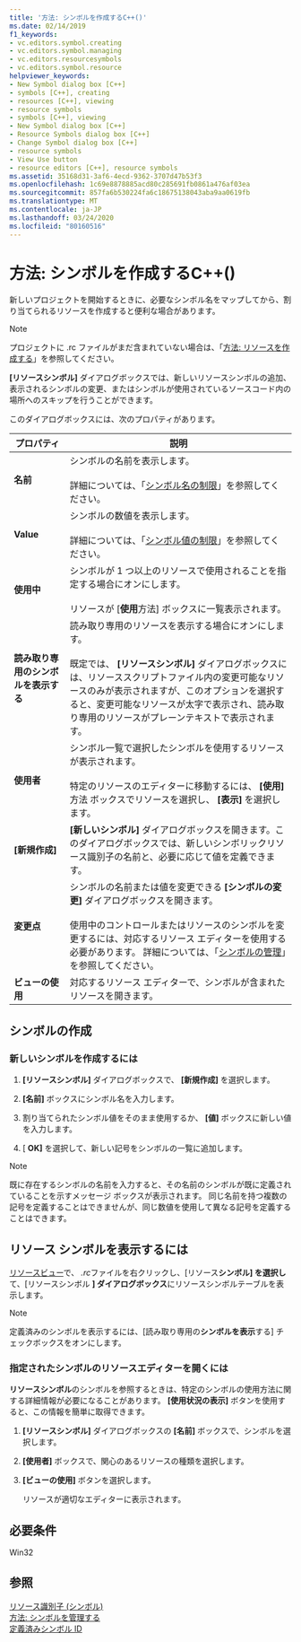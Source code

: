 ```yaml
---
title: '方法: シンボルを作成するC++()'
ms.date: 02/14/2019
f1_keywords:
- vc.editors.symbol.creating
- vc.editors.symbol.managing
- vc.editors.resourcesymbols
- vc.editors.symbol.resource
helpviewer_keywords:
- New Symbol dialog box [C++]
- symbols [C++], creating
- resources [C++], viewing
- resource symbols
- symbols [C++], viewing
- New Symbol dialog box [C++]
- Resource Symbols dialog box [C++]
- Change Symbol dialog box [C++]
- resource symbols
- View Use button
- resource editors [C++], resource symbols
ms.assetid: 35168d31-3af6-4ecd-9362-3707d47b53f3
ms.openlocfilehash: 1c69e8878885acd80c285691fb0861a476af03ea
ms.sourcegitcommit: 857fa6b530224fa6c18675138043aba9aa0619fb
ms.translationtype: MT
ms.contentlocale: ja-JP
ms.lasthandoff: 03/24/2020
ms.locfileid: "80160516"
---
```

# <a name="how-to-create-symbols-c"></a>方法: シンボルを作成するC++()

新しいプロジェクトを開始するときに、必要なシンボル名をマップしてから、割り当てられるリソースを作成すると便利な場合があります。

> [!NOTE]
> プロジェクトに .rc ファイルがまだ含まれていない場合は、「[方法: リソースを作成する](../windows/how-to-create-a-resource-script-file.md)」を参照してください。

**[リソースシンボル]** ダイアログボックスでは、新しいリソースシンボルの追加、表示されるシンボルの変更、またはシンボルが使用されているソースコード内の場所へのスキップを行うことができます。

このダイアログボックスには、次のプロパティがあります。

|プロパティ|説明|
|--------------------------|------------------------------------------|
|**名前**|シンボルの名前を表示します。<br/><br/>詳細については、「[シンボル名の制限](../windows/symbol-name-restrictions.md)」を参照してください。|
|**Value**|シンボルの数値を表示します。<br/><br/>詳細については、「[シンボル値の制限](../windows/symbol-value-restrictions.md)」を参照してください。|
|**使用中**|シンボルが 1 つ以上のリソースで使用されることを指定する場合にオンにします。<br/><br/>リソースが [**使用**方法] ボックスに一覧表示されます。|
|**読み取り専用のシンボルを表示する**|読み取り専用のリソースを表示する場合にオンにします。<br/><br/>既定では、 **[リソースシンボル]** ダイアログボックスには、リソーススクリプトファイル内の変更可能なリソースのみが表示されますが、このオプションを選択すると、変更可能なリソースが太字で表示され、読み取り専用のリソースがプレーンテキストで表示されます。|
|**使用者**|シンボル一覧で選択したシンボルを使用するリソースが表示されます。<br/><br/>特定のリソースのエディターに移動するには、 **[使用]** 方法 ボックスでリソースを選択し、 **[表示]** を選択します。|
|**[新規作成]**|**[新しいシンボル]** ダイアログボックスを開きます。このダイアログボックスでは、新しいシンボリックリソース識別子の名前と、必要に応じて値を定義できます。|
|**変更点**|シンボルの名前または値を変更できる **[シンボルの変更]** ダイアログボックスを開きます。<br/><br/>使用中のコントロールまたはリソースのシンボルを変更するには、対応するリソース エディターを使用する必要があります。 詳細については、「[シンボルの管理](../windows/changing-unassigned-symbols.md)」を参照してください。|
|**ビューの使用**|対応するリソース エディターで、シンボルが含まれたリソースを開きます。|

## <a name="create-symbols"></a>シンボルの作成

### <a name="to-create-a-new-symbol"></a>新しいシンボルを作成するには

1. **[リソースシンボル]** ダイアログボックスで、 **[新規作成]** を選択します。

1. **[名前]** ボックスにシンボル名を入力します。

1. 割り当てられたシンボル値をそのまま使用するか、 **[値]** ボックスに新しい値を入力します。

1. [ **OK]** を選択して、新しい記号をシンボルの一覧に追加します。

> [!NOTE]
> 既に存在するシンボルの名前を入力すると、その名前のシンボルが既に定義されていることを示すメッセージ ボックスが表示されます。 同じ名前を持つ複数の記号を定義することはできませんが、同じ数値を使用して異なる記号を定義することはできます。

## <a name="to-view-resource-symbols"></a>リソース シンボルを表示するには

[リソースビュー](how-to-create-a-resource-script-file.md#create-resources)で、 *.rc*ファイルを右クリックし、[リソース**シンボル] を選択し**て、[リソースシンボル **] ダイアログボックス**にリソースシンボルテーブルを表示します。

> [!NOTE]
> 定義済みのシンボルを表示するには、[読み取り専用の**シンボルを表示**する] チェックボックスをオンにします。

### <a name="to-open-the-resource-editor-for-a-given-symbol"></a>指定されたシンボルのリソースエディターを開くには

**リソースシンボル**のシンボルを参照するときは、特定のシンボルの使用方法に関する詳細情報が必要になることがあります。 **[使用状況の表示]** ボタンを使用すると、この情報を簡単に取得できます。

1. **[リソースシンボル]** ダイアログボックスの **[名前]** ボックスで、シンボルを選択します。

1. **[使用者]** ボックスで、関心のあるリソースの種類を選択します。

1. **[ビューの使用]** ボタンを選択します。

   リソースが適切なエディターに表示されます。

## <a name="requirements"></a>必要条件

Win32

## <a name="see-also"></a>参照

[リソース識別子 (シンボル)](../windows/symbols-resource-identifiers.md)<br/>
[方法: シンボルを管理する](../windows/changing-a-symbol-or-symbol-name-id.md)<br/>
[定義済みシンボル ID](../windows/predefined-symbol-ids.md)<br/>
